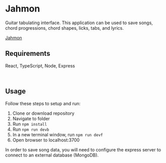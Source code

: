 # Jahmon
Guitar tabulating interface.
This application can be used to save songs, chord progressions, chord shapes, licks, tabs, and lyrics.

<a href="https://jahmon-test-7c1a64f87296.herokuapp.com/">Jahmon</a>
&nbsp;
## Requirements

React, TypeScript, Node, Express

&nbsp;
## Usage

Follow these steps to setup and run:
1. Clone or download repository
2. Navigate to folder
3. Run `npm install`
3. Run `npm run devb`
4. In a new terminal window, run `npm run devf`
5. Open browser to localhost:3700

In order to save song data, you will need to configure the express server to connect to an external database (MongoDB).


